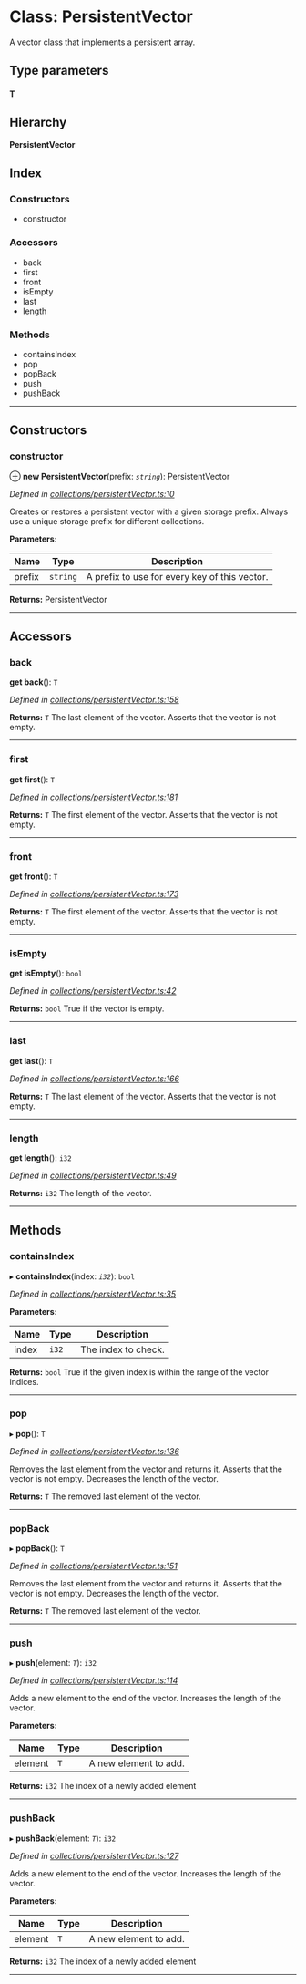# Class: PersistentVector

A vector class that implements a persistent array.

## Type parameters
#### T 
## Hierarchy

**PersistentVector**

## Index

### Constructors

* constructor

### Accessors

* back
* first
* front
* isEmpty
* last
* length

### Methods

* containsIndex
* pop
* popBack
* push
* pushBack

---

## Constructors


###  constructor

⊕ **new PersistentVector**(prefix: *`string`*): PersistentVector

*Defined in [collections/persistentVector.ts:10](https://github.com/nearprotocol/near-runtime-ts/blob/8dedca2/assembly/collections/persistentVector.ts#L10)*

Creates or restores a persistent vector with a given storage prefix. Always use a unique storage prefix for different collections.

**Parameters:**

| Name | Type | Description |
| ------ | ------ | ------ |
| prefix | `string` |  A prefix to use for every key of this vector. |

**Returns:** PersistentVector

___

## Accessors


###  back

**get back**(): `T`

*Defined in [collections/persistentVector.ts:158](https://github.com/nearprotocol/near-runtime-ts/blob/8dedca2/assembly/collections/persistentVector.ts#L158)*

**Returns:** `T`
The last element of the vector. Asserts that the vector is not empty.

___

###  first

**get first**(): `T`

*Defined in [collections/persistentVector.ts:181](https://github.com/nearprotocol/near-runtime-ts/blob/8dedca2/assembly/collections/persistentVector.ts#L181)*

**Returns:** `T`
The first element of the vector. Asserts that the vector is not empty.

___

###  front

**get front**(): `T`

*Defined in [collections/persistentVector.ts:173](https://github.com/nearprotocol/near-runtime-ts/blob/8dedca2/assembly/collections/persistentVector.ts#L173)*

**Returns:** `T`
The first element of the vector. Asserts that the vector is not empty.

___

###  isEmpty

**get isEmpty**(): `bool`

*Defined in [collections/persistentVector.ts:42](https://github.com/nearprotocol/near-runtime-ts/blob/8dedca2/assembly/collections/persistentVector.ts#L42)*

**Returns:** `bool`
True if the vector is empty.

___

###  last

**get last**(): `T`

*Defined in [collections/persistentVector.ts:166](https://github.com/nearprotocol/near-runtime-ts/blob/8dedca2/assembly/collections/persistentVector.ts#L166)*

**Returns:** `T`
The last element of the vector. Asserts that the vector is not empty.

___

###  length

**get length**(): `i32`

*Defined in [collections/persistentVector.ts:49](https://github.com/nearprotocol/near-runtime-ts/blob/8dedca2/assembly/collections/persistentVector.ts#L49)*

**Returns:** `i32`
The length of the vector.

___

## Methods


###  containsIndex

▸ **containsIndex**(index: *`i32`*): `bool`

*Defined in [collections/persistentVector.ts:35](https://github.com/nearprotocol/near-runtime-ts/blob/8dedca2/assembly/collections/persistentVector.ts#L35)*

**Parameters:**

| Name | Type | Description |
| ------ | ------ | ------ |
| index | `i32` |  The index to check. |

**Returns:** `bool`
True if the given index is within the range of the vector indices.

___

###  pop

▸ **pop**(): `T`

*Defined in [collections/persistentVector.ts:136](https://github.com/nearprotocol/near-runtime-ts/blob/8dedca2/assembly/collections/persistentVector.ts#L136)*

Removes the last element from the vector and returns it. Asserts that the vector is not empty. Decreases the length of the vector.

**Returns:** `T`
The removed last element of the vector.

___

###  popBack

▸ **popBack**(): `T`

*Defined in [collections/persistentVector.ts:151](https://github.com/nearprotocol/near-runtime-ts/blob/8dedca2/assembly/collections/persistentVector.ts#L151)*

Removes the last element from the vector and returns it. Asserts that the vector is not empty. Decreases the length of the vector.

**Returns:** `T`
The removed last element of the vector.

___

###  push

▸ **push**(element: *`T`*): `i32`

*Defined in [collections/persistentVector.ts:114](https://github.com/nearprotocol/near-runtime-ts/blob/8dedca2/assembly/collections/persistentVector.ts#L114)*

Adds a new element to the end of the vector. Increases the length of the vector.

**Parameters:**

| Name | Type | Description |
| ------ | ------ | ------ |
| element | `T` |  A new element to add. |

**Returns:** `i32`
The index of a newly added element

___

###  pushBack

▸ **pushBack**(element: *`T`*): `i32`

*Defined in [collections/persistentVector.ts:127](https://github.com/nearprotocol/near-runtime-ts/blob/8dedca2/assembly/collections/persistentVector.ts#L127)*

Adds a new element to the end of the vector. Increases the length of the vector.

**Parameters:**

| Name | Type | Description |
| ------ | ------ | ------ |
| element | `T` |  A new element to add. |

**Returns:** `i32`
The index of a newly added element

___

